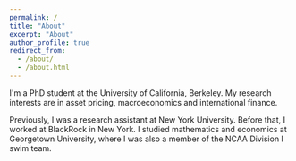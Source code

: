 ```yaml
---
permalink: /
title: "About"
excerpt: "About"
author_profile: true
redirect_from: 
  - /about/
  - /about.html
---
```



I'm a PhD student at the University of California, Berkeley. My research interests are in asset pricing, macroeconomics and international finance.

Previously, I was a research assistant at New York University. Before that, I worked at BlackRock in New York. I studied mathematics and economics at Georgetown University, where I was also a member of the NCAA Division I swim team.
